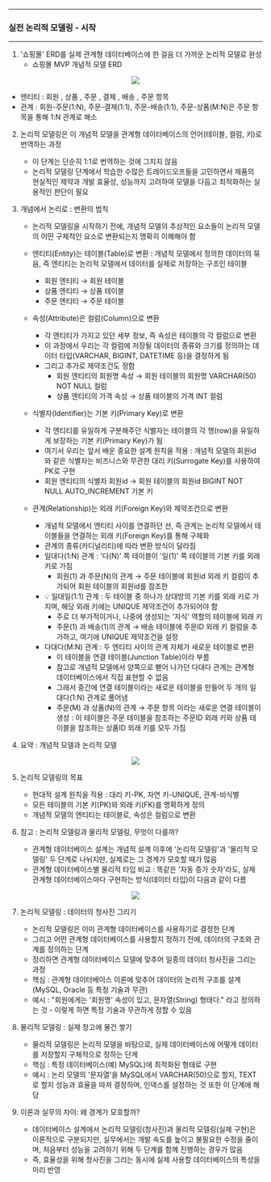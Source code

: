 -----
### 실전 논리적 모델링 - 시작
-----
1. '쇼핑몰' ERD를 실제 관계형 데이터베이스에 한 걸음 더 가까운 논리적 모델로 완성
   - 쇼핑몰 MVP 개념적 모델 ERD
<div align="center">
<img src="https://github.com/user-attachments/assets/3f11dd2b-4f82-4253-9e0c-6d7b10b7e027">
</div>

   - 엔티티 : 회원 , 상품 , 주문 , 결제 , 배송 , 주문 항목
   - 관계 : 회원-주문(1:N), 주문-결제(1:1), 주문-배송(1:1), 주문-상품(M:N)은 주문 항목을 통해 1:N 관계로 해소

2. 논리적 모델링은 이 개념적 모델을 관계형 데이터베이스의 언어(테이블, 컬럼, 키)로 번역하는 과정
   - 이 단계는 단순히 1:1로 번역하는 것에 그치지 않음
   - 논리적 모델링 단계에서 학습한 수많은 트레이드오프들을 고민하면서 제품의 현실적인 제약과 개발 효율성, 성능까지 고려하여 모델을 다듬고 최적화하는 실용적인 판단이 필요

3. 개념에서 논리로 : 변환의 법칙
   - 논리적 모델링을 시작하기 전에, 개념적 모델의 추상적인 요소들이 논리적 모델의 어떤 구체적인 요소로 변환되는지 명확히 이해해야 함
   - 엔티티(Entity)는 테이블(Table)로 변환 : 개념적 모델에서 정의한 데이터의 묶음, 즉 엔티티는 논리적 모델에서 데이터를 실제로 저장하는 구조인 테이블
      + 회원 엔티티 → 회원 테이블
      + 상품 엔티티 → 상품 테이블
      + 주문 엔티티 → 주문 테이블
        
   - 속성(Attribute)은 컬럼(Column)으로 변환
      + 각 엔티티가 가지고 있던 세부 정보, 즉 속성은 테이블의 각 컬럼으로 변환
      + 이 과정에서 우리는 각 컬럼에 저장될 데이터의 종류와 크기를 정의하는 데이터 타입(VARCHAR, BIGINT, DATETIME 등)을 결정하게 됨
      + 그리고 추가로 제약조건도 정함
        * 회원 엔티티의 회원명 속성 → 회원 테이블의 회원명 VARCHAR(50) NOT NULL 컬럼
        * 상품 엔티티의 가격 속성 → 상품 테이블의 가격 INT 컬럼
          
    - 식별자(Identifier)는 기본 키(Primary Key)로 변환
      + 각 엔티티를 유일하게 구분해주던 식별자는 테이블의 각 행(row)을 유일하게 보장하는 기본 키(Primary Key)가 됨
      + 여기서 우리는 앞서 배운 중요한 설계 원칙을 적용 : 개념적 모델의 회원id 와 같은 식별자는 비즈니스와 무관한 대리 키(Surrogate Key)를 사용하여 PK로 구현
      + 회원 엔티티의 식별자 회원id → 회원 테이블의 회원id BIGINT NOT NULL AUTO_INCREMENT 기본 키

    - 관계(Relationship)는 외래 키(Foreign Key)와 제약조건으로 변환
      + 개념적 모델에서 엔티티 사이를 연결하던 선, 즉 관계는 논리적 모델에서 테이블들을 연결하는 외래 키(Foreign Key)를 통해 구체화
      + 관계의 종류(카디널리티)에 따라 변환 방식이 달라짐
      + 일대다(1:N) 관계 : '다(N)' 쪽 테이블이 '일(1)' 쪽 테이블의 기본 키를 외래 키로 가짐
        * 회원(1) 과 주문(N)의 관계 → 주문 테이블에 회원id 외래 키 컬럼이 추가되어 회원 테이블의 회원id를 참조한
      + 💡 일대일(1:1) 관계 : 두 테이블 중 하나가 상대방의 기본 키를 외래 키로 가지며, 해당 외래 키에는 UNIQUE 제약조건이 추가되어야 함
        * 주로 더 부가적이거나, 나중에 생성되는 '자식' 역할의 테이블에 외래 키
        * 주문(1) 과 배송(1)의 관계 → 배송 테이블에 주문ID 외래 키 컬럼을 추가하고, 여기에 UNIQUE 제약조건을 설정
      + 다대다(M:N) 관계 : 두 엔티티 사이의 관계 자체가 새로운 테이블로 변환
        * 이 테이블을 연결 테이블(Junction Table)이라 부름
        * 참고로 개념적 모델에서 양쪽으로 뻗어 나가던 다대다 관계는 관계형 데이터베이스에서 직접 표현할 수 없음
        * 그래서 중간에 연결 테이블이라는 새로운 테이블을 만들어 두 개의 일대다(1:N) 관계로 풀어냄
        * 주문(M) 과 상품(N)의 관계 → 주문 항목 이라는 새로운 연결 테이블이 생성 : 이 테이블은 주문 테이블을 참조하는 주문ID 외래 키와 상품 테이블을 참조하는 상품ID 외래 키를 모두 가짐

4. 요약 : 개념적 모델과 논리적 모델
<div align="center">
<img src="https://github.com/user-attachments/assets/e17e8e0f-29df-4467-acf8-2254ffbe27d9">
</div>
  
5. 논리적 모델링의 목표
   - 현대적 설계 원칙을 적용 : 대리 키-PK, 자연 키-UNIQUE, 관계-비식별
   - 모든 테이블의 기본 키(PK)와 외래 키(FK)를 명확하게 정의
   - 개념적 모델의 엔티티는 테이블로, 속성은 컬럼으로 변환

6. 참고 : 논리적 모델링과 물리적 모델링, 무엇이 다를까?
   - 관계형 데이터베이스 설계는 개념적 설계 이후에 '논리적 모델링'과 '물리적 모델링' 두 단계로 나뉘지만, 실제로는 그 경계가 모호할 때가 많음
   - 관계형 데이터베이스별 물리적 타입 비교 : 똑같은 '자동 증가 숫자'라도, 실제 관계형 데이터베이스마다 구현하는 방식(데이터 타입)이 다음과 같이 다름
<div align="center">
<img src="https://github.com/user-attachments/assets/384cfc82-dfd3-46e0-b4db-69f479faef62">
</div>

7. 논리적 모델링 : 데이터의 청사진 그리기
   - 논리적 모델링은 이미 관계형 데이터베이스를 사용하기로 결정한 단계
   - 그리고 어떤 관계형 데이터베이스를 사용할지 정하기 전에, 데이터의 구조와 관계를 정의하는 단계
   - 정리하면 관계형 데이터베이스 모델에 맞추어 일종의 데이터 청사진을 그리는 과정
   - 핵심 : 관계형 데이터베이스 이론에 맞추어 데이터의 논리적 구조를 설계 (MySQL, Oracle 등 특정 기술과 무관)
   - 예시 : "회원에게는 '회원명' 속성이 있고, 문자열(String) 형태다." 라고 정의하는 것 - 이렇게 하면 특정 기술과 무관하게 정할 수 있음

8. 물리적 모델링 : 실제 창고에 물건 쌓기
   - 물리적 모델링은 논리적 모델을 바탕으로, 실제 데이터베이스에 어떻게 데이터를 저장할지 구체적으로 정하는 단계
   - 핵심 : 특정 데이터베이스(예) MySQL)에 최적화된 형태로 구현
   - 예시 : 논리 모델의 '문자열'을 MySQL에서 VARCHAR(50)으로 할지, TEXT로 할지 성능과 효율을 따져 결정하며, 인덱스를 설정하는 것 또한 이 단계에 해당

9. 이론과 실무의 차이: 왜 경계가 모호할까?
   - 데이터베이스 설계에서 논리적 모델링(청사진)과 물리적 모델링(실제 구현)은 이론적으로 구분되지만, 실무에서는 개발 속도를 높이고 불필요한 수정을 줄이며, 처음부터 성능을 고려하기 위해 두 단계를 함께 진행하는 경우가 많음
   - 즉, 효율성을 위해 청사진을 그리는 동시에 실제 사용할 데이터베이스의 특성을 미리 반영
